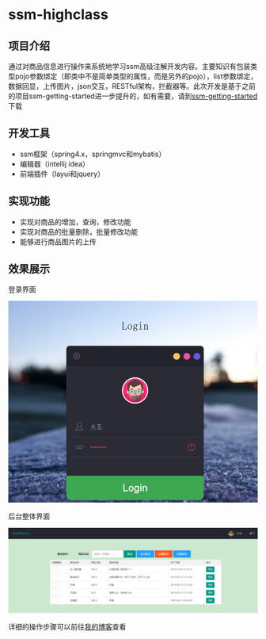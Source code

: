 # ssm-highclass
## 项目介绍
通过对商品信息进行操作来系统地学习ssm高级注解开发内容。主要知识有包装类型pojo参数绑定（即类中不是简单类型的属性，而是另外的pojo），list参数绑定，数据回显，上传图片，json交互，RESTful架构，拦截器等。此次开发是基于之前的项目ssm-getting-started进一步提升的，如有需要，请到[ssm-getting-started](https://github.com/2427595858/ssm-getting-started)下载

## 开发工具
- ssm框架（spring4.x，springmvc和mybatis）
- 编辑器（intellij idea）
- 前端插件（layui和jquery）

## 实现功能
- 实现对商品的增加，查询，修改功能
- 实现对商品的批量删除，批量修改功能
- 能够进行商品图片的上传

## 效果展示
登录界面

![登录页面](https://github.com/2427595858/ssm-highclass/blob/master/img/%E7%99%BB%E5%BD%95%E9%A1%B5%E9%9D%A2.png)

后台整体界面

![整体页面](https://github.com/2427595858/ssm-highclass/blob/master/img/%E6%98%BE%E7%A4%BA%E7%94%A8%E6%88%B7%E5%90%8D.png)


详细的操作步骤可以前往[我的博客](https://2427595858.github.io/2018/04/10/ssm%E9%AB%98%E7%BA%A7%E6%B3%A8%E8%A7%A3%E5%BC%80%E5%8F%91/)查看
